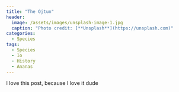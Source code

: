 ```yaml
---
title: "The Ojtun"
header:
  image: /assets/images/unsplash-image-1.jpg
  caption: "Photo credit: [**Unsplash**](https://unsplash.com)"
categories:
  - Species
tags:
  - Species
  - Io
  - History
  - Ananas
---
```


I love this post, because I love it dude
